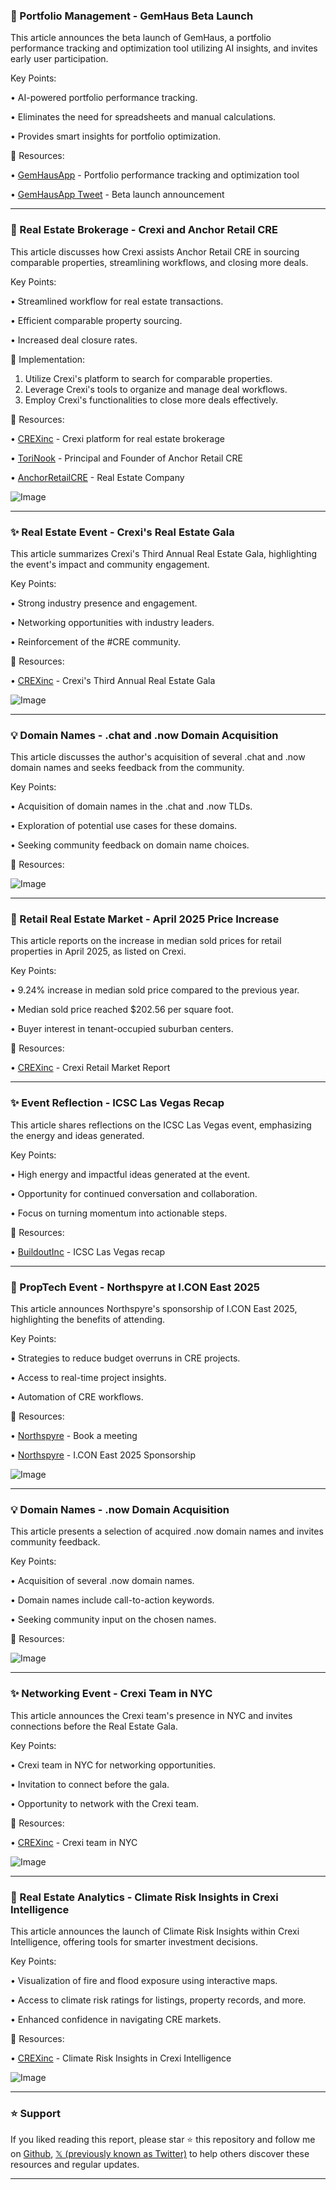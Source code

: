 ### 🚀 Portfolio Management - GemHaus Beta Launch

This article announces the beta launch of GemHaus, a portfolio performance tracking and optimization tool utilizing AI insights, and invites early user participation.

Key Points:

• AI-powered portfolio performance tracking.

• Eliminates the need for spreadsheets and manual calculations.

• Provides smart insights for portfolio optimization.


🔗 Resources:

• [GemHausApp](https://x.com/GemHausApp) - Portfolio performance tracking and optimization tool

• [GemHausApp Tweet](https://x.com/GemHausApp/status/1934746513634463931) - Beta launch announcement



---
### 🤖 Real Estate Brokerage - Crexi and Anchor Retail CRE

This article discusses how Crexi assists Anchor Retail CRE in sourcing comparable properties, streamlining workflows, and closing more deals.

Key Points:

• Streamlined workflow for real estate transactions.

• Efficient comparable property sourcing.

• Increased deal closure rates.


🚀 Implementation:

1. Utilize Crexi's platform to search for comparable properties.
2. Leverage Crexi's tools to organize and manage deal workflows.
3. Employ Crexi's functionalities to close more deals effectively.


🔗 Resources:

• [CREXinc](https://bit.ly/43ZccqH) - Crexi platform for real estate brokerage

• [ToriNook](https://x.com/ToriNook) - Principal and Founder of Anchor Retail CRE

• [AnchorRetailCRE](https://x.com/AnchorRetailCRE) - Real Estate Company

![Image](https://pbs.twimg.com/media/GtlxRisa0AAqzQQ.jpg)



---
### ✨ Real Estate Event - Crexi's Real Estate Gala

This article summarizes Crexi's Third Annual Real Estate Gala, highlighting the event's impact and community engagement.

Key Points:

• Strong industry presence and engagement.

• Networking opportunities with industry leaders.

• Reinforcement of the #CRE community.


🔗 Resources:

• [CREXinc](https://x.com/CREXinc/status/1929595942916808832) - Crexi's Third Annual Real Estate Gala

![Image](https://pbs.twimg.com/media/GsdNRDhXQAAwA2h.jpg)



---
### 💡 Domain Names - .chat and .now Domain Acquisition

This article discusses the author's acquisition of several .chat and .now domain names and seeks feedback from the community.

Key Points:

• Acquisition of domain names in the .chat and .now TLDs.

• Exploration of potential use cases for these domains.

• Seeking community feedback on domain name choices.


🔗 Resources:

![Image](https://pbs.twimg.com/media/GsYJ8fhbIAAE7tA?format=jpg&name=small)



---
### 🤖 Retail Real Estate Market - April 2025 Price Increase

This article reports on the increase in median sold prices for retail properties in April 2025, as listed on Crexi.

Key Points:

• 9.24% increase in median sold price compared to the previous year.

• Median sold price reached $202.56 per square foot.

• Buyer interest in tenant-occupied suburban centers.


🔗 Resources:

• [CREXinc](https://x.com/CREXinc/status/1925609868481675349) - Crexi Retail Market Report


---
### ✨ Event Reflection - ICSC Las Vegas Recap

This article shares reflections on the ICSC Las Vegas event, emphasizing the energy and ideas generated.

Key Points:

• High energy and impactful ideas generated at the event.

• Opportunity for continued conversation and collaboration.

• Focus on turning momentum into actionable steps.


🔗 Resources:

• [BuildoutInc](https://x.com/BuildoutInc/status/1925574641667449186) - ICSC Las Vegas recap


---
### 🚀 PropTech Event - Northspyre at I.CON East 2025

This article announces Northspyre's sponsorship of I.CON East 2025, highlighting the benefits of attending.

Key Points:

• Strategies to reduce budget overruns in CRE projects.

• Access to real-time project insights.

• Automation of CRE workflows.


🔗 Resources:

• [Northspyre](https://hubs.ly/Q03mllcS0) - Book a meeting

• [Northspyre](https://x.com/Northspyre/status/1922669985291264036) - I.CON East 2025 Sponsorship

![Image](https://pbs.twimg.com/media/Gq6yKUVXUAAncGR?format=jpg&name=small)



---
### 💡 Domain Names - .now Domain Acquisition

This article presents a selection of acquired .now domain names and invites community feedback.

Key Points:

• Acquisition of several .now domain names.

• Domain names include call-to-action keywords.

• Seeking community input on the chosen names.


🔗 Resources:

![Image](https://pbs.twimg.com/media/GqJ0IijaEAArbAd?format=jpg&name=small)



---
### ✨ Networking Event - Crexi Team in NYC

This article announces the Crexi team's presence in NYC and invites connections before the Real Estate Gala.

Key Points:

• Crexi team in NYC for networking opportunities.

• Invitation to connect before the gala.

• Opportunity to network with the Crexi team.


🔗 Resources:

• [CREXinc](https://x.com/CREXinc/status/1917633238786330813) - Crexi team in NYC

![Image](https://pbs.twimg.com/media/GpzNInsW0AATl1k?format=jpg&name=small)



---
### 🤖 Real Estate Analytics - Climate Risk Insights in Crexi Intelligence

This article announces the launch of Climate Risk Insights within Crexi Intelligence, offering tools for smarter investment decisions.

Key Points:

• Visualization of fire and flood exposure using interactive maps.

• Access to climate risk ratings for listings, property records, and more.

• Enhanced confidence in navigating CRE markets.


🔗 Resources:

• [CREXinc](https://x.com/CREXinc/status/1917319775576904167) - Climate Risk Insights in Crexi Intelligence

![Image](https://pbs.twimg.com/media/GpuwKCmW8AAcObN.jpg)


---

### ⭐️ Support

If you liked reading this report, please star ⭐️ this repository and follow me on [Github](https://github.com/Drix10), [𝕏 (previously known as Twitter)](https://x.com/DRIX_10_) to help others discover these resources and regular updates.

---